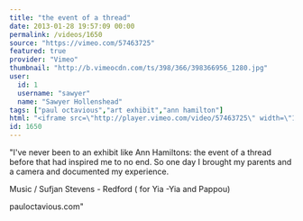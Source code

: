 ```yaml
---
title: "the event of a thread"
date: 2013-01-28 19:57:09 00:00
permalink: /videos/1650
source: "https://vimeo.com/57463725"
featured: true
provider: "Vimeo"
thumbnail: "http://b.vimeocdn.com/ts/398/366/398366956_1280.jpg"
user:
  id: 1
  username: "sawyer"
  name: "Sawyer Hollenshead"
tags: ["paul octavious","art exhibit","ann hamilton"]
html: "<iframe src=\"http://player.vimeo.com/video/57463725\" width=\"1280\" height=\"720\" frameborder=\"0\" webkitAllowFullScreen mozallowfullscreen allowFullScreen></iframe>"
id: 1650
---
```


"I've never been to an exhibit like Ann Hamiltons: the event of a thread before that had inspired me to no end. So one day I brought my parents and a camera and documented my experience.

Music / Sufjan Stevens - Redford ( for Yia -Yia and Pappou)

pauloctavious.com"
